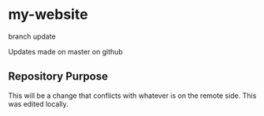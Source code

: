 # my-website

branch update

Updates made on master on github

## Repository Purpose

This will be a change that conflicts
with whatever is on the remote side.
This was edited locally.